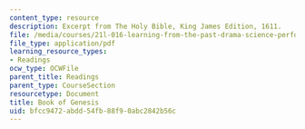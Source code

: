 ```yaml
---
content_type: resource
description: Excerpt from The Holy Bible, King James Edition, 1611.
file: /media/courses/21l-016-learning-from-the-past-drama-science-performance-spring-2009/bfcc9472abdd54fb88f90abc2842b56c_MIT21L_016s09_read01_genesis.pdf
file_type: application/pdf
learning_resource_types:
- Readings
ocw_type: OCWFile
parent_title: Readings
parent_type: CourseSection
resourcetype: Document
title: Book of Genesis
uid: bfcc9472-abdd-54fb-88f9-0abc2842b56c
---
```

